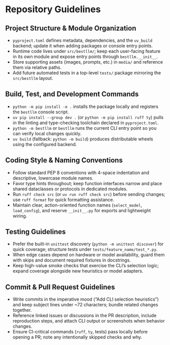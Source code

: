 # Repository Guidelines

## Project Structure & Module Organization
- `pyproject.toml` defines metadata, dependencies, and the `uv_build` backend; update it when adding packages or console entry points.
- Runtime code lives under `src/bestllm/`; keep each user-facing feature in its own module and expose entry points through `bestllm.__init__`.
- Store supporting assets (images, prompts, etc.) in `media/` and reference them via relative paths.
- Add future automated tests in a top-level `tests/` package mirroring the `src/bestllm` layout.

## Build, Test, and Development Commands
- `python -m pip install -e .` installs the package locally and registers the `bestllm` console script.
- `uv pip install --group dev .` (or `python -m pip install ruff ty`) pulls in the linting and type-checking toolchain declared in `pyproject.toml`.
- `python -m bestllm` or `bestllm` runs the current CLI entry point so you can verify local changes quickly.
- `uv build` (fallback: `python -m build`) produces distributable wheels using the configured backend.

## Coding Style & Naming Conventions
- Follow standard PEP 8 conventions with 4-space indentation and descriptive, lowercase module names.
- Favor type hints throughout; keep function interfaces narrow and place shared dataclasses or protocols in dedicated modules.
- Run `ruff check src` (or `uv run ruff check src`) before sending changes; use `ruff format` for quick formatting assistance.
- Maintain clear, action-oriented function names (`select_model`, `load_config`), and reserve `__init__.py` for exports and lightweight wiring.

## Testing Guidelines
- Prefer the built-in `unittest` discovery (`python -m unittest discover`) for quick coverage; structure tests under `tests/feature_name/test_*.py`.
- When edge cases depend on hardware or model availability, guard them with skips and document required fixtures in docstrings.
- Keep high-value smoke checks that exercise the CLI’s selection logic; expand coverage alongside new heuristics or model adapters.

## Commit & Pull Request Guidelines
- Write commits in the imperative mood (“Add CLI selection heuristics”) and keep subject lines under ~72 characters; bundle related changes together.
- Reference linked issues or discussions in the PR description, include reproduction steps, and attach CLI output or screenshots when behavior changes.
- Ensure CI-critical commands (`ruff`, `ty`, tests) pass locally before opening a PR; note any intentionally skipped checks and why.
